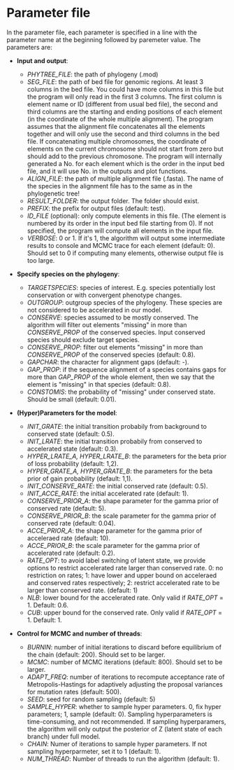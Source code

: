 # Parameter file
In the parameter file, each parameter is specified in a line with the parameter name at the beginning followed by paremeter value. The parameters are: 
* **Input and output**: 
  * *PHYTREE_FILE*: the path of phylogeny (.mod)  
  * *SEG_FILE*: the path of bed file for genomic regions. At least 3 columns in the bed file. You could have more columns in this file but the program will only read in the first 3 columns. The first column is element name or ID (different from usual bed file), the second and third columns are the starting and ending positions of each element (in the coordinate of the whole multiple alignment). The program assumes that the alignment file concatenates all the elements together and will only use the second and third columns in the bed file. If concatenating multiple chromosomes, the coordinate of elements on the current chromosome should not start from zero but should add to the previous chromosone. The program will internally generated a No. for each element which is the order in the input bed file, and it will use No. in the outputs and plot functions.
  * *ALIGN_FILE*: the path of multiple alignment file (.fasta). The name of the species in the alignment file has to the same as in the phylogenetic tree!
  * *RESULT_FOLDER*: the output folder. The folder should exist.
  * *PREFIX*: the prefix for output files (default: test).
  * *ID_FILE* (optional): only compute elements in this file. (The element is numbered by its order in the input bed file starting from 0). If not specified, the program will compute all elements in the input file.  
  * *VERBOSE*: 0 or 1. If it's 1, the algorithm will output some intermediate results to console and MCMC trace for each element (default: 0). Should set to 0 if computing many elements, otherwise output file is too large. 
 
* **Specify species on the phylogeny**:
  * *TARGETSPECIES*: species of interest. E.g. species potentially lost conservation or with convergent phenotype changes.
  * *OUTGROUP*: outgroup species of the phylogeny. These species are not considered to be accelerated in our model. 
  * *CONSERVE*: species assumed to be mostly conserved. The algorithm will filter out elements "missing" in more than *CONSERVE_PROP* of the conserved species. Input conserved species should exclude target species.
  * *CONSERVE_PROP*: filter out elements "missing" in more than *CONSERVE_PROP* of the conserved species (default: 0.8).
  * *GAPCHAR*: the character for alignment gaps (default: -). 
  * *GAP_PROP*: if the sequence alignment of a species contains gaps for more than *GAP_PROP* of the whole element, then we say that the element is "missing" in that species (default: 0.8).   
  * *CONSTOMIS*: the probability of "missing" under conserved state. Should be small (default: 0.01). 

* **(Hyper)Parameters for the model**:
  * *INIT_GRATE*: the initial transition probabily from background to conserved state (default: 0.5).
  * *INIT_LRATE*: the initial transition probabily from conserved to accelerated state (default: 0.3).
  * *HYPER_LRATE_A, HYPER_LRATE_B*: the parameters for the beta prior of loss probability (default: 1,2).
  * *HYPER_GRATE_A, HYPER_GRATE_B*: the parameters for the beta prior of gain probability (default: 1,1).
  * *INIT_CONSERVE_RATE*: the initial conserved rate (default: 0.5).
  * *INIT_ACCE_RATE*: the initial accelerated rate (default: 1).
  * *CONSERVE_PRIOR_A*: the shape parameter for the gamma prior of conserved rate (default: 5).
  * *CONSERVE_PRIOR_B*: the scale parameter for the gamma prior of conserved rate (default: 0.04).
  * *ACCE_PRIOR_A*: the shape parameter for the gamma prior of acceleraed rate (default: 10).
  * *ACCE_PRIOR_B*: the scale parameter for the gamma prior of accelerated rate (default: 0.2).
  * *RATE_OPT*: to avoid label switching of latent state, we provide options to restrict accelerated rate larger than conserved rate. 0: no restriction on rates; 1: have lower and upper bound on acceleraed and conserved rates respectively; 2: restrict accelerated rate to be larger than conserved rate. (default: 1)
  * *NLB*: lower bound for the accelerated rate. Only valid if *RATE_OPT* = 1. Default: 0.6.
  * *CUB*: upper bound for the conserved rate. Only valid if *RATE_OPT* = 1. Default: 1.

* **Control for MCMC and number of threads**: 
  * *BURNIN*: number of initial iterations to discard before equilibrium of the chain (default: 200). Should set to be larger.
  * *MCMC*: number of MCMC iterations (default: 800). Should set to be larger. 
  * *ADAPT_FREQ*: number of iterations to recompute acceptance rate of Metropolis-Hastings for adaptively adjusting the proposal variances for mutation rates (default: 500).
  * *SEED*: seed for random sampling (default: 5)
  * *SAMPLE_HYPER*: whether to sample hyper parameters. 0, fix hyper parameters; 1, sample (default: 0). Sampling hyperparameters is time-consuming, and not recommended. If sampling hyperparamers, the algorithm will only output the posterior of Z (latent state of each branch) under full model. 
  * *CHAIN*: Numer of iterations to sample hyper parameters. If not sampling hyperparmeter, set it to 1 (default: 1).
  * *NUM_THREAD*: Number of threads to run the algorithm (default: 1).

